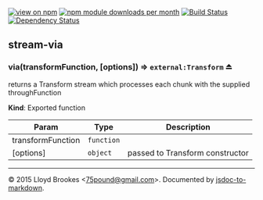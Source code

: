 [![view on npm](http://img.shields.io/npm/v/stream-via.svg)](https://www.npmjs.org/package/stream-via)
[![npm module downloads per month](http://img.shields.io/npm/dm/stream-via.svg)](https://www.npmjs.org/package/stream-via)
[![Build Status](https://travis-ci.org/75lb/stream-via.svg?branch=master)](https://travis-ci.org/75lb/stream-via)
[![Dependency Status](https://david-dm.org/75lb/stream-via.svg)](https://david-dm.org/75lb/stream-via)

<a name="module_stream-via"></a>
## stream-via
<a name="exp_module_stream-via--via"></a>
### via(transformFunction, [options]) ⇒ <code>external:Transform</code> ⏏
returns a Transform stream which processes each chunk with the supplied throughFunction

**Kind**: Exported function  

| Param | Type | Description |
| --- | --- | --- |
| transformFunction | <code>function</code> |  |
| [options] | <code>object</code> | passed to Transform constructor |


* * *

&copy; 2015 Lloyd Brookes \<75pound@gmail.com\>. Documented by [jsdoc-to-markdown](https://github.com/jsdoc2md/jsdoc-to-markdown).
